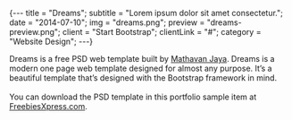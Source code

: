 {---
  title = "Dreams";
  subtitle = "Lorem ipsum dolor sit amet consectetur.";
  date = "2014-07-10";
  img = "dreams.png";
  preview = "dreams-preview.png";
  client = "Start Bootstrap";
  clientLink = "#";
  category = "Website Design";
---}

Dreams is a free PSD web template built by [Mathavan Jaya](//www.behance.net/MathavanJaya). Dreams is a modern one page web template designed for almost any purpose. It’s a beautiful template that’s designed with the Bootstrap framework in mind. <br><br>You can download the PSD template in this portfolio sample item at [FreebiesXpress.com](//freebiesxpress.com/gallery/dreams-free-one-page-web-template/).
